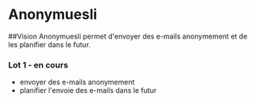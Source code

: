 # Anonymuesli
##Vision
Anonymuesli permet d'envoyer des e-mails anonymement et de les planifier dans le futur.

### Lot 1 - en cours
- envoyer des e-mails anonymement
- planifier l'envoie des e-mails dans le futur

